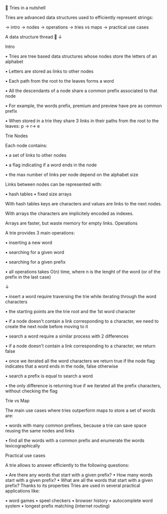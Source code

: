 🧱 Tries in a nutshell

Tries are advanced data structures used to efficiently represent strings:

→ intro
→ nodes
→ operations
→ tries vs maps
→ practical use cases

A data structure thread 🧵 ↓

Intro

• Tries are tree based data structures whose nodes store the letters of an alphabet

• Letters are stored as links to other nodes

• Each path from the root to the leaves forms a word

• All the descendants of a node share a common prefix associated to that node

• For example, the words prefix, premium and preview have pre as common prefix

• When stored in a trie they share 3 links in their paths from the root to the leaves: p -> r-> e



Trie Nodes

Each node contains:

• a set of links to other nodes

• a flag indicating if a word ends in the node

• the max number of links per node depend on the alphabet size

Links between nodes can be represented with:

• hash tables
• fixed size arrays

With hash tables keys are characters and values are links to the next nodes.

With arrays the characters are implicitely encoded as indexes.

Arrays are faster, but waste memory for empty links. Operations

A trie provides 3 main operations:

• inserting a new word

• searching for a given word

• searching for a given prefix

• all operations takes O(n) time, where n is the lenght of the word (or of the prefix in the last case)

↓

• insert a word require traversing the trie while iterating through the word characters

• the starting points are the trie root and the 1st word character

• if a node doesn't contain a link corresponding to a character, we need to create the next node before moving to it

• search a word require a similar process with 2 differences

• if a node doesn't contain a link corresponding to a character, we return false

• once we iterated all the word characters we return true if the node flag indicates that a word ends in the node, false otherwise

• search a prefix is equal to search a word

• the only difference is returning true if we iterated all the prefix characters, without checking the flag

Trie vs Map

The main use cases where tries outperform maps to store a set of words are:

• words with many common prefixes, because a trie can save space reusing the same nodes and links

• find all the words with a common prefix and enumerate the words lexicographically

Practical use cases

A trie allows to answer efficiently to the following questions:

• Are there any words that start with a given prefix?
• How many words start with a given prefix?
• What are all the words that start with a given prefix? Thanks to its properties Tries are used in several practical applications like:

• word games
• speel checkers
• browser history
• autocomplete word system
• longest prefix matching (internet routing)
